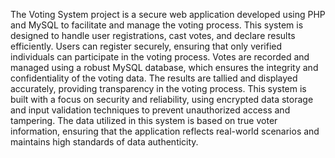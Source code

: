 
The Voting System project is a secure web application developed using PHP and MySQL to facilitate and manage the voting process. This system is designed to handle user registrations, cast votes, and declare results efficiently. Users can register securely, ensuring that only verified individuals can participate in the voting process. Votes are recorded and managed using a robust MySQL database, which ensures the integrity and confidentiality of the voting data. The results are tallied and displayed accurately, providing transparency in the voting process. This system is built with a focus on security and reliability, using encrypted data storage and input validation techniques to prevent unauthorized access and tampering. The data utilized in this system is based on true voter information, ensuring that the application reflects real-world scenarios and maintains high standards of data authenticity.
